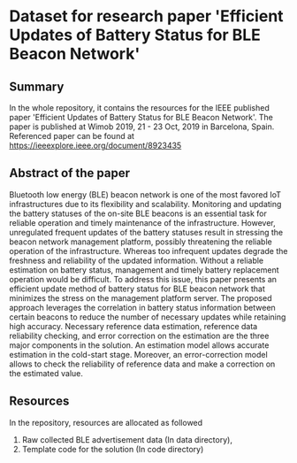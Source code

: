 # Dataset for research paper 'Efficient Updates of Battery Status for BLE Beacon Network'
## Summary
In the whole repository, it contains the resources for the IEEE published paper 'Efficient Updates of Battery Status for BLE Beacon Network'. The paper is published at Wimob 2019, 21 - 23 Oct, 2019 in Barcelona, Spain. Referenced paper can be found at https://ieeexplore.ieee.org/document/8923435

## Abstract of the paper
Bluetooth low energy (BLE) beacon network is one of the most favored IoT infrastructures due to its flexibility and scalability. Monitoring and updating the battery statuses of the on-site BLE beacons is an essential task for reliable operation and timely maintenance of the infrastructure. However, unregulated frequent updates of the battery statuses result in stressing the beacon network management platform, possibly threatening the reliable operation of the infrastructure. Whereas too infrequent updates degrade the freshness and reliability of the updated information. Without a reliable estimation on battery status, management and timely battery replacement operation would be difficult. To address this issue, this paper presents an efficient update method of battery status for BLE beacon network that minimizes the stress on the management platform server. The proposed approach leverages the correlation in battery status information between certain beacons to reduce the number of necessary updates while retaining high accuracy. Necessary reference data estimation, reference data reliability checking, and error correction on the estimation are the three major components in the solution. An estimation model allows accurate estimation in the cold-start stage. Moreover, an error-correction model allows to check the reliability of reference data and make a correction on the estimated value.

## Resources
In the repository, resources are allocated as followed
1. Raw collected BLE advertisement data (In data directory),
2. Template code for the solution (In code directory)

